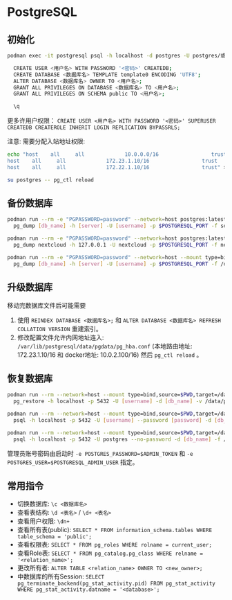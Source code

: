 # PostgreSQL

## 初始化

```bash
podman exec -it postgresql psql -h localhost -d postgres -U postgres/或其他默认用户

  CREATE USER <用户名> WITH PASSWORD '<密码>' CREATEDB;
  CREATE DATABASE <数据库名> TEMPLATE template0 ENCODING 'UTF8';
  ALTER DATABASE <数据库名> OWNER TO <用户名>;
  GRANT ALL PRIVILEGES ON DATABASE <数据库名> TO <用户名>;
  GRANT ALL PRIVILEGES ON SCHEMA public TO <用户名>;

  \q
```

更多许用户权限： `CREATE USER <用户名> WITH PASSWORD '<密码>' SUPERUSER CREATEDB CREATEROLE INHERIT LOGIN REPLICATION BYPASSRLS;`

注意: 需要分配入站地址权限:

```bash
echo "host    all     all             10.0.0.0/16                 trust
host    all     all             172.23.1.10/16                 trust
host    all     all             172.22.1.10/16                 trust" >> /var/lib/postgresql/data/pgdata/pg_hba.conf

su postgres -- pg_ctl reload
```

## 备份数据库

```bash
podman run --rm -e "PGPASSWORD=password" --network=host postgres:latest
  pg_dump [db_name] -h [server] -U [username] -p $POSTGRESQL_PORT -f sqlbkp_`date +"%Y%m%d"`.bak

podman run --rm -e "PGPASSWORD=password" --network=host postgres:latest
  pg_dump nextcloud -h 127.0.0.1 -U nextcloud -p $POSTGRESQL_PORT -f nextcloud-sqlbkp_`date +"%Y%m%d"`.bak

podman run --rm -e "PGPASSWORD=password" --network=host --mount type=bind,source=$PWD,target=/data/postgres_backup postgres:latest
  pg_dump [db_name] -h [server] -U [username] -p $POSTGRESQL_PORT -f /data/postgres_backup/sqlbkp_`date +"%Y%m%d"`.bak
```

## 升级数据库

移动完数据库文件后可能需要

1. 使用 `REINDEX DATABASE <数据库名>;` 和 `ALTER DATABASE <数据库名> REFRESH COLLATION VERSION` 重建索引。
2. 修改配置文件允许内网地址连入: `/var/lib/postgresql/data/pgdata/pg_hba.conf` (本地路由地址: 172.23.1.10/16 和 docker地址: 10.0.2.100/16) 然后 `pg_ctl reload` 。

## 恢复数据库

```bash
podman run --rm --network=host --mount type=bind,source=$PWD,target=/data/postgres_backup postgres:latest \
  pg_restore -h localhost -p 5432 -U [username] -d [db_name] -v /data/postgres_backup/sqlbkp_*.bak

podman run --rm --network=host --mount type=bind,source=$PWD,target=/data/postgres_backup postgres:latest \
  psql -h localhost -p 5432 -U [username] --password [password] -d [db_name] -f /data/postgres_backup/sqlbkp_*.bak

podman run --rm --network=host --mount type=bind,source=$PWD,target=/data/postgres_backup postgres:latest \
  psql -h localhost -p 5432 -U postgres --no-password -d [db_name] -f /data/postgres_backup/sqlbkp_*.bak
```

管理员账号密码由启动时 `-e POSTGRES_PASSWORD=$ADMIN_TOKEN` 和 `-e POSTGRES_USER=$POSTGRESQL_ADMIN_USER` 指定。

## 常用指令

+ 切换数据库: `\c <数据库名>`
+ 查看表结构: `\d <表名>` / `\d+ <表名>`
+ 查看用户权限: `\dn+`
+ 查看所有表(public): `SELECT * FROM information_schema.tables WHERE table_schema = 'public';`
+ 查看权限表: `SELECT * FROM pg_roles WHERE rolname = current_user;`
+ 查看Role表: `SELECT * FROM pg_catalog.pg_class WHERE relname = '<relation_name>';`
+ 更改所有者: `ALTER TABLE <relation_name> OWNER TO <new_owner>;`
+ 中数据库的所有Session: `SELECT pg_terminate_backend(pg_stat_activity.pid) FROM pg_stat_activity WHERE pg_stat_activity.datname = '<database>';`
